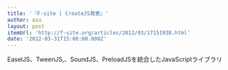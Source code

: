 ```yaml
---
title: '『F-site | CreateJS発表』'
author: azu
layout: post
itemUrl: 'http://f-site.org/articles/2012/03/17151938.html'
date: '2012-03-31T15:00:00.000Z'
---
```

EaselJS、TweenJS,、SoundJS、PreloadJSを統合したJavaScriptライブラリ


